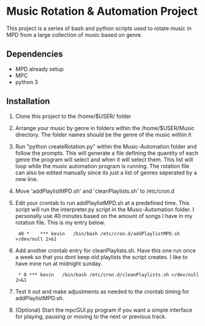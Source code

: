 # Music Rotation & Automation Project
This project is a series of bash and python scripts used to rotate music in MPD
from a large collection of music based on genre.

## Dependencies
- MPD already setup
- MPC
- python 3

## Installation
1. Clone this project to the /home/$USER/ folder
2. Arrange your music by genre in folders within the /home/$USER/Music directory.
   The folder names should be the genre of the music within it
3. Run "python createRotation.py" within the Music-Automation folder and follow the prompts.
   This will generate a file defining the quantity of each genre the program will select and
   when it will select them. This list will loop while the music automation program is running.
   The rotation file can also be edited manually since its just a list of genres seperated by
   a new line.
4. Move 'addPlaylistMPD.sh' and 'cleanPlaylists.sh' to /etc/cron.d
5. Edit your crontab to run addPlaylistMPD.sh at a predefined time. This script
   will run the interpreter.py script in the Music-Automation folder. I personally use 40 minutes
   based on the amount of songs I have in my rotation file. This is my entry below.
   
   		40 *	***	kevin	/bin/bash /etc/cron.d/addPlaylistMPD.sh >/dev/null 2>&1

6. Add another crontab entry for cleanPlaylists.sh. Have this one run once a week so that
   you dont keep old playlists the script creates. I like to have mine run at midnight sunday.

		* 0	***	kevin	/bin/bash /etc/cron.d/cleanPlaylists.sh >/dev/null 2>&1

7. Test it out and make adjustments as needed to the crontab timing for addPlaylistMPD.sh.

8. (Optional) Start the mpcGUI.py program if you want a simple interface for playing, pausing
   or moving to the next or previous track. 

